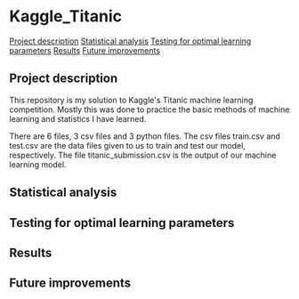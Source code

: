 # Kaggle_Titanic
[Project description]()
[Statistical analysis]()
[Testing for optimal learning parameters]()
[Results]()
[Future improvements]()

## Project description
This repository is my solution to Kaggle's Titanic machine learning competition. Mostly this was done to practice the basic methods of machine learning and statistics I have learned.

There are 6 files, 3 csv files and 3 python files. The csv files train.csv and test.csv are the data files given to us to train and test our model, respectively. The file titanic_submission.csv is the output of our machine learning model. 

## Statistical analysis

## Testing for optimal learning parameters

## Results

## Future improvements

